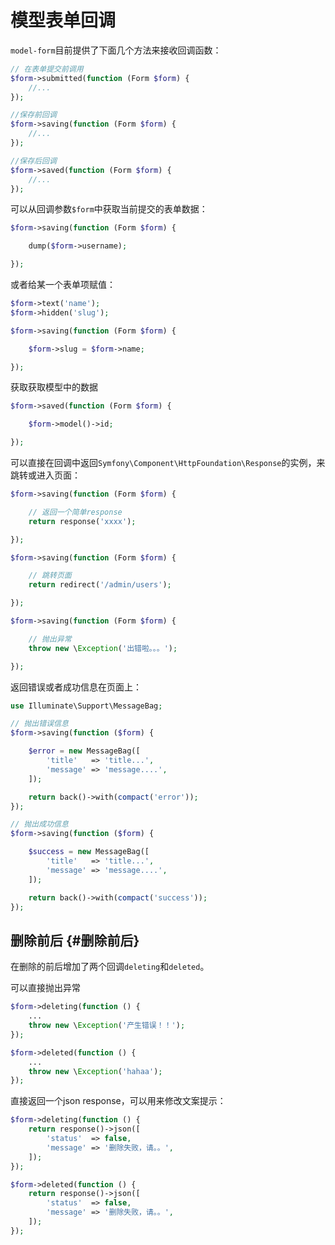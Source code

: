 # 模型表单回调

`model-form`目前提供了下面几个方法来接收回调函数：

```php
// 在表单提交前调用
$form->submitted(function (Form $form) {
    //...
});

//保存前回调
$form->saving(function (Form $form) {
    //...
});

//保存后回调
$form->saved(function (Form $form) {
    //...
});
```

可以从回调参数`$form`中获取当前提交的表单数据：

```php
$form->saving(function (Form $form) {

    dump($form->username);

});
```

或者给某一个表单项赋值：

```php
$form->text('name');
$form->hidden('slug');

$form->saving(function (Form $form) {

    $form->slug = $form->name;

});
```

获取获取模型中的数据

```php
$form->saved(function (Form $form) {

    $form->model()->id;

});
```

可以直接在回调中返回`Symfony\Component\HttpFoundation\Response`的实例，来跳转或进入页面：

```php
$form->saving(function (Form $form) {

    // 返回一个简单response
    return response('xxxx');

});

$form->saving(function (Form $form) {

    // 跳转页面
    return redirect('/admin/users');

});

$form->saving(function (Form $form) {

    // 抛出异常
    throw new \Exception('出错啦。。。');

});
```

返回错误或者成功信息在页面上：

```php
use Illuminate\Support\MessageBag;

// 抛出错误信息
$form->saving(function ($form) {

    $error = new MessageBag([
        'title'   => 'title...',
        'message' => 'message....',
    ]);

    return back()->with(compact('error'));
});

// 抛出成功信息
$form->saving(function ($form) {

    $success = new MessageBag([
        'title'   => 'title...',
        'message' => 'message....',
    ]);

    return back()->with(compact('success'));
});
```

## 删除前后 {#删除前后}

在删除的前后增加了两个回调`deleting`和`deleted`。

可以直接抛出异常

```php
$form->deleting(function () {
    ...
    throw new \Exception('产生错误！！');
});

$form->deleted(function () {
    ...
    throw new \Exception('hahaa');
});
```

直接返回一个json response，可以用来修改文案提示：

```php
$form->deleting(function () {
    return response()->json([
        'status'  => false,
        'message' => '删除失败，请。。',
    ]);
});

$form->deleted(function () {
    return response()->json([
        'status'  => false,
        'message' => '删除失败，请。。',
    ]);
});
```
